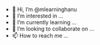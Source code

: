 - 👋 Hi, I’m @mlearninghanu
- 👀 I’m interested in ...
- 🌱 I’m currently learning ...
- 💞️ I’m looking to collaborate on ...
- 📫 How to reach me ...

<!---
mlearninghanu/mlearninghanu is a ✨ special ✨ repository because its `README.md` (this file) appears on your GitHub profile.
You can click the Preview link to take a look at your changes.
--->
